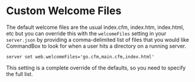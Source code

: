 # Custom Welcome Files

The default welcome files are the usual index.cfm, index.htm, index.html, etc but you can override this with the `welcomeFiles` setting in your `server.json` by providing a comma-delimited list of files that you would like CommandBox to look for when a user hits a directory on a running server.

```text
server set web.welcomeFiles='go.cfm,main.cfm,index.html'
```

This setting is a complete override of the defaults, so you need to specify the full list.

